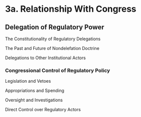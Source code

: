 # 3a. Relationship With Congress

## Delegation of Regulatory Power



The Constitutionality of Regulatory Delegations

The Past and Future of Nondelefation Doctrine

Delegations to Other Institutional Actors



### Congressional Control of Regulatory Policy

Legislation and Vetoes

Appropriations and Spending

Oversight and Investigations

Direct Control over Regulatory Actors

